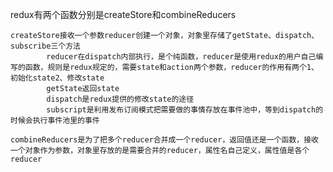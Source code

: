  redux有两个函数分别是createStore和combineReducers
 
    createStore接收一个参数reducer创建一个对象，对象里存储了getState、dispatch、subscribe三个方法
            reducer在dispatch内部执行，是个纯函数，reducer是使用redux的用户自己编写的函数，规则是redux规定的，需要state和action两个参数，reducer的作用有两个1、初始化state2、修改state
            getState返回state
            dispatch是redux提供的修改state的途径
            subscript是利用发布订阅模式把需要做的事情存放在事件池中，等到dispatch的时候会执行事件池里的事件
            
    combineReducers是为了把多个reducer合并成一个reducer，返回值还是一个函数，接收一个对象作为参数，对象里存放的是需要合并的reducer，属性名自己定义，属性值是各个reducer
